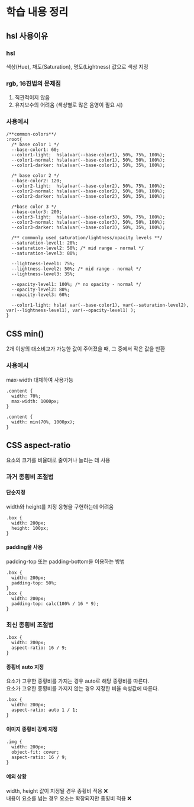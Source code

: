 # 학습 내용 정리
## hsl 사용이유
### hsl
색상(Hue), 채도(Saturation), 명도(Lightness) 값으로 색상 지정
### rgb, 16진법의 문제점
1. 직관적이지 않음
2. 유지보수의 어려움 (색상별로 많은 음영이 필요 시)
### 사용예시
```
/**common-colors**/ 
:root{
  /* base color 1 */
  --base-color1: 60;
  --color1-light:  hsla(var(--base-color1), 50%, 75%, 100%);
  --color1-normal: hsla(var(--base-color1), 50%, 50%, 100%);
  --color1-darker: hsla(var(--base-color1), 50%, 35%, 100%);
  
  /* base color 2 */
  --base-color2: 120;
  --color2-light:  hsla(var(--base-color2), 50%, 75%, 100%);
  --color2-normal: hsla(var(--base-color2), 50%, 50%, 100%);
  --color2-darker: hsla(var(--base-color2), 50%, 35%, 100%);
  
  /*base color 3 */
  --base-color3: 200; 
  --color3-light:  hsla(var(--base-color3), 50%, 75%, 100%);
  --color3-normal: hsla(var(--base-color3), 50%, 50%, 100%);
  --color3-darker: hsla(var(--base-color3), 50%, 35%, 100%);
  
  /** commonly used saturation/lightness/opacity levels **/ 
  --saturation-level1: 20%;
  --saturation-level2: 50%; /* mid range - normal */
  --saturation-level3: 80%;
  
  --lightness-level1: 75%;
  --lightness-level2: 50%; /* mid range - normal */
  --lightness-level3: 35%;
  
  --opacity-level1: 100%; /* no opacity - normal */
  --opacity-level2: 80%;
  --opacity-level3: 60%;
  
  --color1-light: hsla( var(--base-color1), var(--saturation-level2), var(--lightness-level1), var(--opacity-level1) );
}
```
## CSS min()
2개 이상의 대소비교가 가능한 값이 주어졌을 때, 그 중에서 작은 값을 반환
### 사용예시
max-width 대체하여 사용가능
```
.content {
  width: 70%;
  max-width: 1000px;
}

.content {
  width: min(70%, 1000px);
}
```
## CSS aspect-ratio
요소의 크기를 비율대로 줄이거나 늘리는 데 사용
### 과거 종횡비 조절법
#### 단순지정
width와 height를 지정
응형을 구현하는데 어려움
```
.box {
  width: 200px;
  height: 100px;
}
```
#### padding을 사용
padding-top 또는 padding-bottom을 이용하는 방법
```
.box {
  width: 200px;
  padding-top: 50%;
}
.box {
  width: 200px;
  padding-top: calc(100% / 16 * 9);
}
```
### 최신 종횡비 조절법
```
.box {
  width: 200px;
  aspect-ratio: 16 / 9;
}
```
####  종횡비 auto 지정
요소가 고유한 종횡비를 가지는 경우 auto로 해당 종횡비를 따른다.  
요소가 고유한 종횡비를 가지지 않는 경우 지정한 비율 속성값에 따른다.
```
.box {
  width: 200px;
  aspect-ratio: auto 1 / 1;
}
```
#### 이미지 종횡비 강제 지정
```
.img {
  width: 200px;
  object-fit: cover;
  aspect-ratio: 16 / 9;
}
```
#### 예외 상황
width, height 값이 지정될 경우 종횡비 적용 ❌  
내용이 요소를 넘는 경우 요소는 확장되지만 종횡비 적용 ❌
